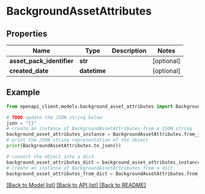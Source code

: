 # BackgroundAssetAttributes


## Properties

Name | Type | Description | Notes
------------ | ------------- | ------------- | -------------
**asset_pack_identifier** | **str** |  | [optional] 
**created_date** | **datetime** |  | [optional] 

## Example

```python
from openapi_client.models.background_asset_attributes import BackgroundAssetAttributes

# TODO update the JSON string below
json = "{}"
# create an instance of BackgroundAssetAttributes from a JSON string
background_asset_attributes_instance = BackgroundAssetAttributes.from_json(json)
# print the JSON string representation of the object
print(BackgroundAssetAttributes.to_json())

# convert the object into a dict
background_asset_attributes_dict = background_asset_attributes_instance.to_dict()
# create an instance of BackgroundAssetAttributes from a dict
background_asset_attributes_from_dict = BackgroundAssetAttributes.from_dict(background_asset_attributes_dict)
```
[[Back to Model list]](../README.md#documentation-for-models) [[Back to API list]](../README.md#documentation-for-api-endpoints) [[Back to README]](../README.md)


